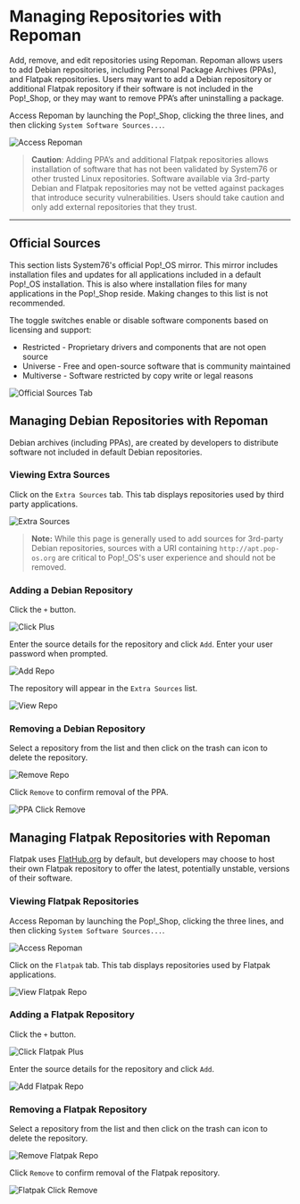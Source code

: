 # Managing Repositories with Repoman

Add, remove, and edit repositories using Repoman. Repoman allows users to add Debian repositories, including Personal Package Archives (PPAs), and Flatpak repositories. Users may want to add a Debian repository or additional Flatpak repository if their software is not included in the Pop!\_Shop, or they may want to remove PPA’s after uninstalling a package.

Access Repoman by launching the Pop!\_Shop, clicking the three lines, and then clicking `System Software Sources...`.

![Access Repoman](/images/manage-repos/access-repoman.png)

>**Caution**: Adding PPA’s and additional Flatpak repositories allows installation of software that has not been validated by System76 or other trusted Linux repositories. Software available via 3rd-party Debian and Flatpak repositories may not be vetted against packages that introduce security vulnerabilities. Users should take caution and only add external repositories that they trust.
---

## Official Sources

This section lists System76's official Pop!\_OS mirror. This mirror includes installation files and updates for all applications included in a default Pop!\_OS installation. This is also where installation files for many applications in the Pop!\_Shop reside. Making changes to this list is not recommended.

The toggle switches enable or disable software components based on licensing and support:

- Restricted - Proprietary drivers and components that are not open source
- Universe - Free and open-source software that is community maintained
- Multiverse - Software restricted by copy write or legal reasons

![Official Sources Tab](/images/manage-repos/official-sources-tab.png)

## Managing Debian Repositories with Repoman

Debian archives (including PPAs), are created by developers to distribute software not included in default Debian repositories.

### Viewing Extra Sources

Click on the `Extra Sources` tab. This tab displays repositories used by third party applications.

![Extra Sources](/images/manage-repos/extra-sources.png)

>**Note:** While this page is generally used to add sources for 3rd-party Debian repositories, sources with a URI containing `http://apt.pop-os.org` are critical to Pop!\_OS's user experience and should not be removed.

### Adding a Debian Repository

Click the `+` button.

![Click Plus](/images/manage-repos/click-plus.png)

Enter the source details for the repository and click `Add`. Enter your user password when prompted.

![Add Repo](/images/manage-repos/add-repo.png)

The repository will appear in the `Extra Sources` list.

![View Repo](/images/manage-repos/view-repo.png)

### Removing a Debian Repository

Select a repository from the list and then click on the trash can icon to delete the repository.

![Remove Repo](/images/manage-repos/remove-repo.png)

Click `Remove` to confirm removal of the PPA.

![PPA Click Remove](/images/manage-repos/ppa-click-remove.png)

## Managing Flatpak Repositories with Repoman

Flatpak uses [FlatHub.org](https://flathub.org/home) by default, but developers may choose to host their own Flatpak repository to offer the latest, potentially unstable, versions of their software.

### Viewing Flatpak Repositories

Access Repoman by launching the Pop!\_Shop, clicking the three lines, and then clicking `System Software Sources...`.

![Access Repoman](/images/manage-repos/access-repoman.png)

Click on the `Flatpak` tab. This tab displays repositories used by Flatpak applications.

![View Flatpak Repo](/images/manage-repos/view-flatpak-repo.png)

### Adding a Flatpak Repository

Click the `+` button.

![Click Flatpak Plus](/images/manage-repos/click-flatpak-plus.png)

Enter the source details for the repository and click `Add`.

![Add Flatpak Repo](/images/manage-repos/add-flatpak-repo.png)

### Removing a Flatpak Repository

Select a repository from the list and then click on the trash can icon to delete the repository.

![Remove Flatpak Repo](/images/manage-repos/remove-flatpak-repo.png)

Click `Remove` to confirm removal of the Flatpak repository.

![Flatpak Click Remove](/images/manage-repos/flatpak-click-remove.png)
